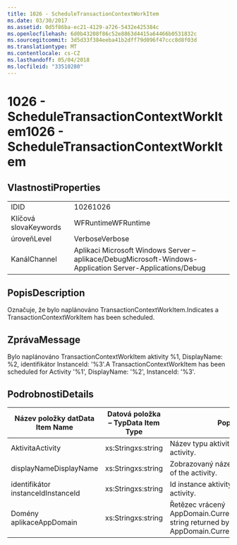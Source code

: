 ```yaml
---
title: 1026 - ScheduleTransactionContextWorkItem
ms.date: 03/30/2017
ms.assetid: 0d5f86ba-ec21-4129-a726-5432e425384c
ms.openlocfilehash: 6d0b43208f86c52e8863d4415a64466b0531832c
ms.sourcegitcommit: 3d5d33f384eeba41b2dff79d096f47ccc8d8f03d
ms.translationtype: MT
ms.contentlocale: cs-CZ
ms.lasthandoff: 05/04/2018
ms.locfileid: "33510280"
---
```

# <a name="1026---scheduletransactioncontextworkitem"></a><span data-ttu-id="62cce-102">1026 - ScheduleTransactionContextWorkItem</span><span class="sxs-lookup"><span data-stu-id="62cce-102">1026 - ScheduleTransactionContextWorkItem</span></span>
## <a name="properties"></a><span data-ttu-id="62cce-103">Vlastnosti</span><span class="sxs-lookup"><span data-stu-id="62cce-103">Properties</span></span>  
  
|||  
|-|-|  
|<span data-ttu-id="62cce-104">ID</span><span class="sxs-lookup"><span data-stu-id="62cce-104">ID</span></span>|<span data-ttu-id="62cce-105">1026</span><span class="sxs-lookup"><span data-stu-id="62cce-105">1026</span></span>|  
|<span data-ttu-id="62cce-106">Klíčová slova</span><span class="sxs-lookup"><span data-stu-id="62cce-106">Keywords</span></span>|<span data-ttu-id="62cce-107">WFRuntime</span><span class="sxs-lookup"><span data-stu-id="62cce-107">WFRuntime</span></span>|  
|<span data-ttu-id="62cce-108">úroveň</span><span class="sxs-lookup"><span data-stu-id="62cce-108">Level</span></span>|<span data-ttu-id="62cce-109">Verbose</span><span class="sxs-lookup"><span data-stu-id="62cce-109">Verbose</span></span>|  
|<span data-ttu-id="62cce-110">Kanál</span><span class="sxs-lookup"><span data-stu-id="62cce-110">Channel</span></span>|<span data-ttu-id="62cce-111">Aplikaci Microsoft Windows Server – aplikace/Debug</span><span class="sxs-lookup"><span data-stu-id="62cce-111">Microsoft-Windows-Application Server-Applications/Debug</span></span>|  
  
## <a name="description"></a><span data-ttu-id="62cce-112">Popis</span><span class="sxs-lookup"><span data-stu-id="62cce-112">Description</span></span>  
 <span data-ttu-id="62cce-113">Označuje, že bylo naplánováno TransactionContextWorkItem.</span><span class="sxs-lookup"><span data-stu-id="62cce-113">Indicates a TransactionContextWorkItem has been scheduled.</span></span>  
  
## <a name="message"></a><span data-ttu-id="62cce-114">Zpráva</span><span class="sxs-lookup"><span data-stu-id="62cce-114">Message</span></span>  
 <span data-ttu-id="62cce-115">Bylo naplánováno TransactionContextWorkItem aktivity %1, DisplayName: %2, identifikátor InstanceId: '%3'.</span><span class="sxs-lookup"><span data-stu-id="62cce-115">A TransactionContextWorkItem has been scheduled for Activity '%1', DisplayName: '%2', InstanceId: '%3'.</span></span>  
  
## <a name="details"></a><span data-ttu-id="62cce-116">Podrobnosti</span><span class="sxs-lookup"><span data-stu-id="62cce-116">Details</span></span>  
  
|<span data-ttu-id="62cce-117">Název položky dat</span><span class="sxs-lookup"><span data-stu-id="62cce-117">Data Item Name</span></span>|<span data-ttu-id="62cce-118">Datová položka – Typ</span><span class="sxs-lookup"><span data-stu-id="62cce-118">Data Item Type</span></span>|<span data-ttu-id="62cce-119">Popis</span><span class="sxs-lookup"><span data-stu-id="62cce-119">Description</span></span>|  
|--------------------|--------------------|-----------------|  
|<span data-ttu-id="62cce-120">Aktivita</span><span class="sxs-lookup"><span data-stu-id="62cce-120">Activity</span></span>|<span data-ttu-id="62cce-121">xs:String</span><span class="sxs-lookup"><span data-stu-id="62cce-121">xs:string</span></span>|<span data-ttu-id="62cce-122">Název typu aktivity.</span><span class="sxs-lookup"><span data-stu-id="62cce-122">The type name of the activity.</span></span>|  
|<span data-ttu-id="62cce-123">displayName</span><span class="sxs-lookup"><span data-stu-id="62cce-123">DisplayName</span></span>|<span data-ttu-id="62cce-124">xs:String</span><span class="sxs-lookup"><span data-stu-id="62cce-124">xs:string</span></span>|<span data-ttu-id="62cce-125">Zobrazovaný název aktivity.</span><span class="sxs-lookup"><span data-stu-id="62cce-125">The display name of the activity.</span></span>|  
|<span data-ttu-id="62cce-126">identifikátor instanceId</span><span class="sxs-lookup"><span data-stu-id="62cce-126">InstanceId</span></span>|<span data-ttu-id="62cce-127">xs:String</span><span class="sxs-lookup"><span data-stu-id="62cce-127">xs:string</span></span>|<span data-ttu-id="62cce-128">Id instance aktivity.</span><span class="sxs-lookup"><span data-stu-id="62cce-128">The instance id of the activity.</span></span>|  
|<span data-ttu-id="62cce-129">Domény aplikace</span><span class="sxs-lookup"><span data-stu-id="62cce-129">AppDomain</span></span>|<span data-ttu-id="62cce-130">xs:String</span><span class="sxs-lookup"><span data-stu-id="62cce-130">xs:string</span></span>|<span data-ttu-id="62cce-131">Řetězec vrácený AppDomain.CurrentDomain.FriendlyName.</span><span class="sxs-lookup"><span data-stu-id="62cce-131">The string returned by AppDomain.CurrentDomain.FriendlyName.</span></span>|
